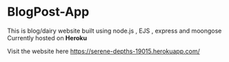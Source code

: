 # BlogPost-App<br>

This is blog/dairy website built using node.js , EJS , express and moongose <br>
Currently hosted on <b>Heroku</b> <br>

Visit the website here https://serene-depths-19015.herokuapp.com/
